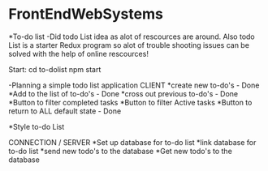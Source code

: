 # FrontEndWebSystems
*To-do list
-Did todo List idea as alot of rescources are around.
Also todo List is a starter Redux program so alot of trouble shooting issues can be solved with the help of online rescources!

Start:
  cd to-dolist
  npm start
  
-Planning a simple todo list application
CLIENT
*create new to-do's  - Done
*Add to the list of to-do's - Done
*cross out previous to-do's - Done
*Button to filter completed tasks
*Button to filter Active tasks
*Button to return to ALL default state - Done

*Style to-do List

CONNECTION / SERVER
*Set up database for to-do list
*link database for to-do list
*send new todo's to the database
*Get new todo's to the database